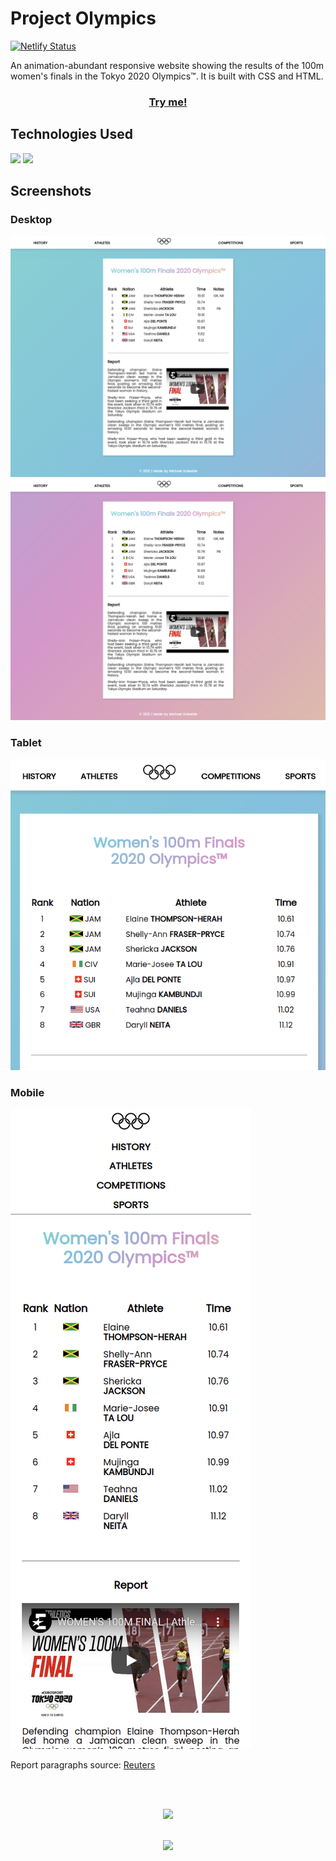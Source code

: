# Project Olympics

[![Netlify Status](https://api.netlify.com/api/v1/badges/4a6896fa-b48c-42bf-b8dd-9ac1f97f8a9c/deploy-status)](https://app.netlify.com/sites/project-olympics/deploys)

An animation-abundant responsive website showing the results of the 100m women's finals in the Tokyo 2020 Olympics™. It is built with CSS and HTML.

<h3 align="center"><a target="_blank" href="https://project-olympics.netlify.app/">Try me!</a><h3>

## Technologies Used
<a href="https://en.wikipedia.org/wiki/CSS"><img src="https://github.com/michaelkolesidis/tech-icons/blob/main/icons/css3/css3-plain.svg" height="50px" /></a>
<a href="https://en.wikipedia.org/wiki/HTML5"><img src="https://github.com/michaelkolesidis/tech-icons/blob/main/icons/html5/html5-plain.svg" height="50px" /></a>

  
## Screenshots
### Desktop
<img src="https://raw.githubusercontent.com/michaelkolesidis/project-olympics/main/screenshots/desktop-01.png">
<img src="https://raw.githubusercontent.com/michaelkolesidis/project-olympics/main/screenshots/desktop-02.png">

### Tablet
<img src="https://raw.githubusercontent.com/michaelkolesidis/project-olympics/main/screenshots/tablet-01.png">

### Mobile
<img src="https://raw.githubusercontent.com/michaelkolesidis/project-olympics/main/screenshots/mobile-01.png">


Report paragraphs source: <a href="https://www.reuters.com/lifestyle/sports/athletics-thompson-herah-leads-jamaican-sweep-womens-100m-2021-07-31/">Reuters</a>

  
  

[//]: # (Free Software)
<div align="center">
  <br>
  <br>

  <a href="https://github.com/michaelkolesidis/made-with-linux" target="_blank"><img src="https://upload.wikimedia.org/wikipedia/commons/thumb/f/f9/Made_with_Linux.png/240px-Made_with_Linux.png"></a>
</div>
<br>                                                      
<div align="center">
  <a href="https://endsoftwarepatents.org/innovating-without-patents"><img style="height: 90px;" src="https://static.fsf.org/nosvn/esp/logos/innovating-without-patents.svg"></a>
</div>
